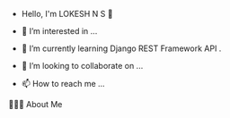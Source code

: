- Hello, I'm LOKESH N S  👋

- 👀 I’m interested in ...
- 🌱 I’m currently learning Django REST Framework API .
- 💞️ I’m looking to collaborate on ...
- 📫 How to reach me ...

👨🏻‍💻  About Me 
